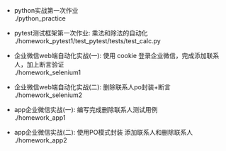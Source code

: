 - python实战第一次作业<br>./python_practice

- pytest测试框架第一次作业: 乘法和除法的自动化
<br>./homework_pytest1/test_pytest/tests/test_calc.py

- 企业微信web端自动化实战(一): 使用 cookie 登录企业微信，完成添加联系人，加上断言验证
<br>./homework_selenium1

- 企业微信web端自动化实战(二): 删除联系人po封装+断言
<br>./homework_selenium2

- app企业微信实战(一): 编写完成删除联系人测试用例
<br>./homework_app1

- app企业微信实战(二): 使用PO模式封装 添加联系人和删除联系人
<br>./homework_app2